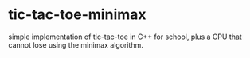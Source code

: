 # tic-tac-toe-minimax
simple implementation of tic-tac-toe in C++ for school, plus a CPU that cannot lose using the minimax algorithm.

